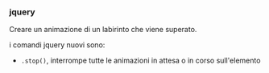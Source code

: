 ### jquery
Creare un animazione di un labirinto che viene superato.

i comandi jquery nuovi sono:
 - `.stop()`, interrompe tutte le animazioni in attesa o in corso sull'elemento

